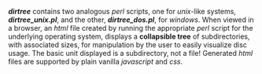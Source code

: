 **_dirtree_** contains two analogous _perl_ scripts, one for _unix_-like systems, **_dirtree_unix.pl_**,
and the other, **_dirtree_dos.pl_**, for _windows_.  When viewed in a browser, an
_html_ file created by running the appropriate *perl* script for the underlying operating
system, displays a
**collapsible tree** of subdirectories, with associated sizes, for manipulation by the user
to easily visualize disc usage.  The basic unit displayed is a subdirectory, not a file!  Generated _html_ files are supported by plain vanilla *javascript* and *css*.
